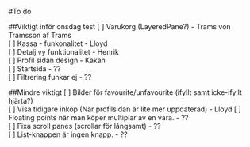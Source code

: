 #To do

##Viktigt inför onsdag test
[ ] Varukorg (LayeredPane?) - Trams von Tramsson af Trams<br>
[ ] Kassa - funkonalitet - Lloyd <br>
[ ] Detalj vy funktionalitet - Henrik<br>
[ ] Profil sidan design - Kakan<br>
[ ] Startsida - ?? <br>
[ ] Filtrering funkar ej - ??<br>

##Mindre viktigt
[ ] Bilder för favourite/unfavourite (ifyllt samt icke-ifyllt hjärta?)<br>
[ ] Visa tidigare inköp (När profilsidan är lite mer uppdaterad) - Lloyd
[ ] Floating points när man köper multiplar av en vara. - ??<br>
[ ] Fixa scroll panes (scrollar för långsamt) - ??<br>
[ ] List-knappen är ingen knapp. - ??<br>
